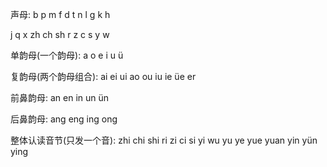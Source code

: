 声母:
b    p    m     f     d     t    n    l    g    k    h

j    q    x    zh    ch    sh    r    z    c    s    y    w


单韵母(一个韵母):
a    o    e     i     u     ü


复韵母(两个韵母组合):
ai    ei    ui    ao    ou    iu    ie    üe    er


前鼻韵母: 
an    en    in    un    ün


后鼻韵母:
ang    eng    ing    ong


整体认读音节(只发一个音): 
zhi    chi     shi     ri    zi    ci    si    yi    wu    yu    ye
yue    yuan    yin    yün    ying  